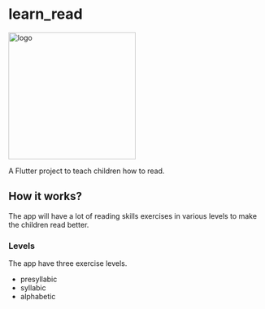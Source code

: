 # learn_read

<img src="https://drive.google.com/uc?export=view&id=15EIvjT7tTS7IImjseEc-wvr8uAcwHQHo" alt="logo" width="250" height="250">

A Flutter project to teach children how to read.

## How it works?

The app will have a lot of reading skills exercises in various levels to make the children read better.

### Levels

The app have three exercise levels.

* presyllabic
* syllabic
* alphabetic
